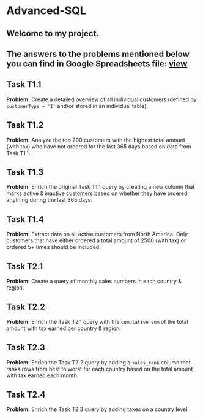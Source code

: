 # Advanced-SQL

## Welcome to my project.  
## The answers to the problems mentioned below you can find in Google Spreadsheets file: [view](https://docs.google.com/spreadsheets/d/1HiqwuEfvLNU_Veos27v7tXG5PiagUH-hUwxksnwW-8Y/edit?gid=1222301467#gid=1222301467)

## Task T1.1
**Problem:** Create a detailed overview of all individual customers (defined by `customerType = 'I'` and/or stored in an individual table).

## Task T1.2
**Problem:** Analyze the top 200 customers with the highest total amount (with tax) who have not ordered for the last 365 days based on data from Task T1.1.

## Task T1.3
**Problem:** Enrich the original Task T1.1 query by creating a new column that marks active & inactive customers based on whether they have ordered anything during the last 365 days.

## Task T1.4
**Problem:** Extract data on all active customers from North America. Only customers that have either ordered a total amount of 2500 (with tax) or ordered 5+ times should be included.

## Task T2.1
**Problem:** Create a query of monthly sales numbers in each country & region.

## Task T2.2
**Problem:** Enrich the Task T2.1 query with the `cumulative_sum` of the total amount with tax earned per country & region.

## Task T2.3
**Problem:** Enrich the Task T2.2 query by adding a `sales_rank` column that ranks rows from best to worst for each country based on the total amount with tax earned each month.

## Task T2.4
**Problem:** Enrich the Task T2.3 query by adding taxes on a country level.

